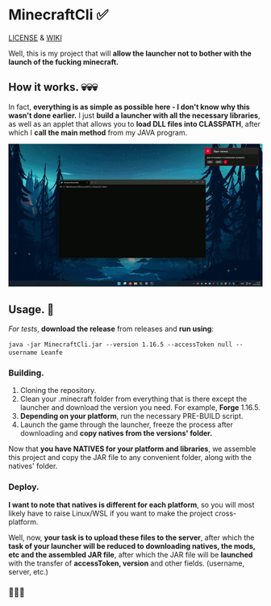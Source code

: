 # MinecraftCli ✅
[LICENSE](https://github.com/TeamLeak/UnitedMinecraftStates./blob/master/LICENSE) & [WIKI](https://github.com/TeamLeak/UnitedMinecraftStates./wiki)

Well, this is my project that will **allow the launcher not to bother with the launch of the fucking minecraft.**

## How it works. 💀💀💀
In fact, **everything is as simple as possible here - I don't know why this wasn't done earlier.** 
I just **build a launcher with all the necessary libraries**, as well as an applet that allows you to **load DLL files into CLASSPATH**, 
after which I **call the main method** from my JAVA program.

![Alt Text](preview/preview.gif)

## Usage. 💖

*For tests*, **download the release** from releases and **run using**:
```
java -jar MinecraftCli.jar --version 1.16.5 --accessToken null --username Leanfe 
```

### Building.
1. Cloning the repository.
2. Clean your .minecraft folder from everything that is there except the launcher and download the version you need.
    For example, **Forge** 1.16.5.
3. **Depending on your platform**, run the necessary PRE-BUILD script.
4. Launch the game through the launcher, freeze the process after downloading and **copy natives from the versions' folder.**

Now that **you have NATIVES for your platform and libraries**, we assemble this project and copy the JAR file to any convenient folder, along with the natives' folder.

### Deploy.
**I want to note that natives is different for each platform**, so you will most likely have to raise Linux/WSL if you want to make the project cross-platform.

Well, now, **your task is to upload these files to the server**, after which the **task of your launcher will be reduced to downloading natives, the mods, etc and the assembled JAR file**, after which the JAR file will be **launched** with the transfer of **accessToken, version** and other fields. (username, server, etc.)

### 🦷🦷🦷